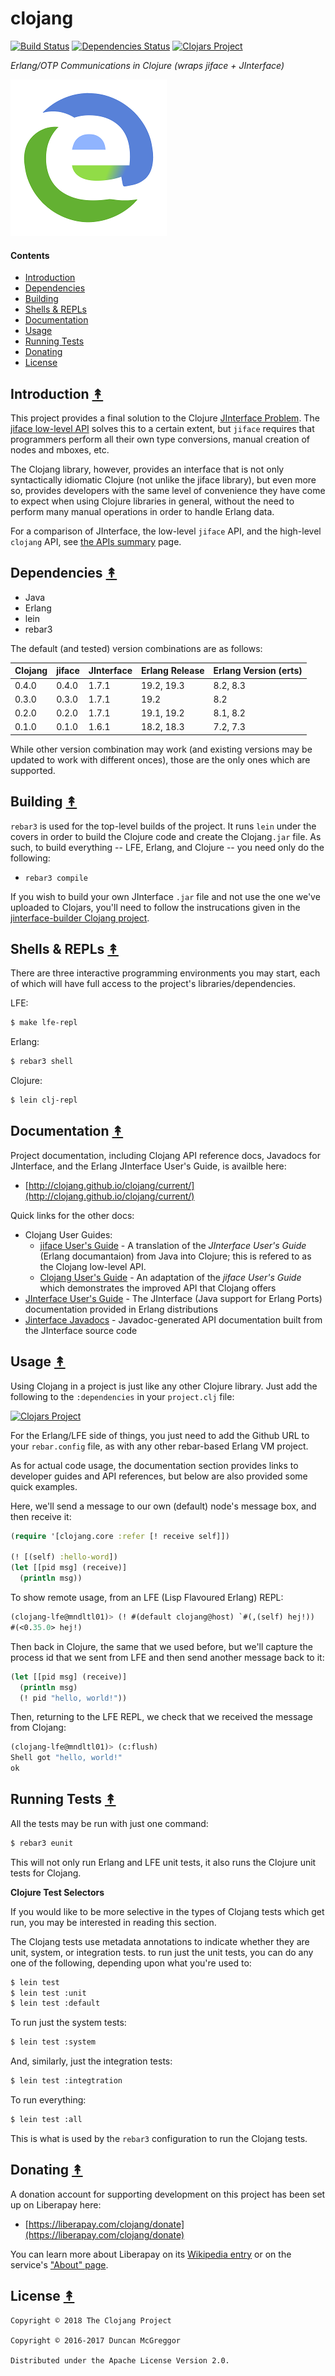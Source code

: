 # clojang

[![Build Status][travis-badge]][travis]
[![Dependencies Status][deps-badge]][deps]
[![Clojars Project][clojars-badge]][clojars]

*Erlang/OTP Communications in Clojure (wraps jiface + JInterface)*

[![Clojang logo][logo]][logo-large]


#### Contents

* [Introduction](#introduction-)
* [Dependencies](#dependencies-)
* [Building](#building-)
* [Shells & REPLs](#shells--repls-)
* [Documentation](#documentation-)
* [Usage](#usage-)
* [Running Tests](#running-tests-)
* [Donating](#donating-)
* [License](#license-)


## Introduction [&#x219F;](#contents)

This project provides a final solution to the Clojure
[JInterface Problem](https://github.com/clojang/jiface/wiki/The-JInterface-Problem).
The [jiface low-level API](https://github.com/clojang/jiface) solves this to a
certain extent, but `jiface` requires that programmers perform all their own type
conversions, manual creation of nodes and mboxes, etc.

The Clojang library, however, provides an interface that is not only
syntactically idiomatic Clojure (not unlike the jiface library), but even more
so, provides developers with the same level of convenience they have come to
expect when using Clojure libraries in general, without the need to perform
many manual operations in order to handle Erlang data.

For a comparison of JInterface, the low-level `jiface` API, and the high-level
`clojang` API, see
[the APIs summary](http://clojang.github.io/jiface/current/05-apis.html) page.


## Dependencies [&#x219F;](#contents)

* Java
* Erlang
* lein
* rebar3

The default (and tested) version combinations are as follows:

| Clojang | jiface | JInterface | Erlang Release | Erlang Version (erts) |
|---------|--------|------------|----------------|-----------------------|
| 0.4.0   | 0.4.0  | 1.7.1      | 19.2, 19.3     | 8.2, 8.3              |
| 0.3.0   | 0.3.0  | 1.7.1      | 19.2           | 8.2                   |
| 0.2.0   | 0.2.0  | 1.7.1      | 19.1, 19.2     | 8.1, 8.2              |
| 0.1.0   | 0.1.0  | 1.6.1      | 18.2, 18.3     | 7.2, 7.3              |

While other version combination may work (and existing versions may be updated
to work with different onces), those are the only ones which are supported.


## Building [&#x219F;](#contents)

`rebar3` is used for the top-level builds of the project. It runs `lein` under
the covers in order to build the Clojure code and create the Clojang`.jar`
file. As such, to build everything -- LFE, Erlang, and Clojure -- you need
only do the following:

* `rebar3 compile`

If you wish to build your own JInterface `.jar` file and not use the one we've
uploaded to Clojars, you'll need to follow the instrucations given in the
[jinterface-builder Clojang project](https://github.com/clojang/jinterface-builder).


## Shells & REPLs [&#x219F;](#contents)

There are three interactive programming environments you may start, each of
which will have full access to the project's libraries/dependencies.

LFE:

```bash
$ make lfe-repl
```

Erlang:

```bash
$ rebar3 shell
```

Clojure:

```bash
$ lein clj-repl
```


## Documentation [&#x219F;](#contents)

Project documentation, including Clojang API reference docs, Javadocs for
JInterface, and the Erlang JInterface User's Guide, is availble here:

* [http://clojang.github.io/clojang/current/](http://clojang.github.io/clojang/current/)

Quick links for the other docs:

* Clojang User Guides:
  * [jiface User's Guide](http://clojang.github.io/jiface/current/10-low-level-api.html) -
    A translation of the *JInterface User's Guide* (Erlang documantaion) from
    Java into Clojure; this is refered to as the Clojang low-level API.
  * [Clojang User's Guide](http://clojang.github.io/clojang/current/20-mid-level-api.html) -
    An adaptation of the *jiface User's Guide* which demonstrates the improved
    API that Clojang offers
* [JInterface User's Guide](http://clojang.github.io/jiface/current/erlang/jinterface_users_guide.html) - The JInterface (Java support for Erlang Ports) documentation provided in
  Erlang distributions
* [Jinterface Javadocs](http://clojang.github.io/jiface/current/erlang/java) -
  Javadoc-generated API documentation built from the JInterface source code


## Usage [&#x219F;](#contents)

Using Clojang in a project is just like any other Clojure library. Just add
the following to the `:dependencies` in your `project.clj` file:

[![Clojars Project][clojars-badge]][clojars]

For the Erlang/LFE side of things, you just need to add the Github URL to your
`rebar.config` file, as with any other rebar-based Erlang VM project.

As for actual code usage, the documentation section provides links to
developer guides and API references, but below are also provided some quick
examples.

Here, we'll send a message to our own (default) node's message box, and then
receive it:

```clj
(require '[clojang.core :refer [! receive self]])

(! [(self) :hello-word])
(let [[pid msg] (receive)]
  (println msg))
```

To show remote usage, from an LFE (Lisp Flavoured Erlang) REPL:

```cl
(clojang-lfe@mndltl01)> (! #(default clojang@host) `#(,(self) hej!))
#(<0.35.0> hej!)
```

Then back in Clojure, the same that we used before, but we'll capture the
process id that we sent from LFE and then send another message back to it:

```clj
(let [[pid msg] (receive)]
  (println msg)
  (! pid "hello, world!"))
```

Then, returning to the LFE REPL, we check that we received the message from
Clojang:

```cl
(clojang-lfe@mndltl01)> (c:flush)
Shell got "hello, world!"
ok
```


## Running Tests [&#x219F;](#contents)

All the tests may be run with just one command:

```bash
$ rebar3 eunit
```

This will not only run Erlang and LFE unit tests, it also runs the Clojure
unit tests for Clojang.

**Clojure Test Selectors**

If you would like to be more selective in the types of Clojang tests which get
run, you may be interested in reading this section.

The Clojang tests use metadata annotations to indicate whether they are unit,
system, or integration tests. to run just the unit tests, you can do any one
of the following, depending upon what you're used to:

```bash
$ lein test
$ lein test :unit
$ lein test :default
```

To run just the system tests:

```bash
$ lein test :system
```

And, similarly, just the integration tests:

```bash
$ lein test :integtration
```

To run everything:

```bash
$ lein test :all
```

This is what is used by the `rebar3` configuration to run the Clojang tests.


## Donating [&#x219F;](#contents)

A donation account for supporting development on this project has been set up
on Liberapay here:

* [https://liberapay.com/clojang/donate](https://liberapay.com/clojang/donate)

You can learn more about Liberapay on its [Wikipedia entry][libera-wiki] or on the
service's ["About" page][libera-about].

[libera-wiki]: https://en.wikipedia.org/wiki/Liberapay
[libera-about]: https://liberapay.com/about/


## License [&#x219F;](#contents)

```
Copyright © 2018 The Clojang Project

Copyright © 2016-2017 Duncan McGreggor

Distributed under the Apache License Version 2.0.
```


<!-- Named page links below: /-->

[travis]: https://travis-ci.org/clojang/clojang
[travis-badge]: https://travis-ci.org/clojang/clojang.png?branch=master
[deps]: http://jarkeeper.com/clojang/clojang
[deps-badge]: http://jarkeeper.com/clojang/clojang/status.svg
[clojars]: https://clojars.org/clojang/clojang
[clojars-badge]: https://img.shields.io/clojars/v/clojang/clojang.svg
[logo]: https://github.com/clojang/resources/blob/master/images/logo-5-250x.png
[logo-large]: https://github.com/clojang/resources/blob/master/images/logo-5-1000x.png
